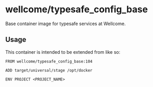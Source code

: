# wellcome/typesafe_config_base

Base container image for typesafe services at Wellcome.

## Usage

This container is intended to be extended from like so:

```
FROM wellcome/typesafe_config_base:104

ADD target/universal/stage /opt/docker

ENV PROJECT <PROJECT_NAME>
```

